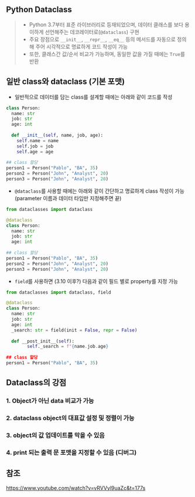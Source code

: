 ## Python Dataclass

> - Python 3.7부터 표준 라이브러리로 등재되었으며, 데이터 클래스를 보다 용이하게 선언해주는 데코레이터로(`@dataclass`) 구현
> - 주요 장점으로 `__init__`, `__repr__`, `__eq__` 등의 메서드를 자동으로 정의해 주어 시각적으로 명료하게 코드 작성이 가능
> - 또한, 클래스간 값/순서 비교가 가능하며, 동일한 값을 가질 때에는 `True`를 반환



## 일반 class와 dataclass (기본 포맷)

- 일반적으로 데이터를 담는 class를 설계할 때에는 아래와 같이 코드를 작성

```python
class Person:
  name: str
  job: str
  age: int
  
  def __init__(self, name, job, age):
    self.name = name
    self.job = job
    self.age = age
  
## class 할당
person1 = Person("Pablo", "BA", 35)
person2 = Person("John", "Analyst", 20)
person3 = Person("John", "Analyst", 20)
```

- `@dataclass`를 사용할 때에는 아래와 같이 간단하고 명료하게 class 작성이 가능
  (parameter 이름과 데이터 타입만 지정해주면 끝)

```python
from dataclasses import dataclass

@dataclass
class Person:
  name: str
  job: str
  age: int
  
## class 할당
person1 = Person("Pablo", "BA", 35)
person2 = Person("John", "Analyst", 20)
person3 = Person("John", "Analyst", 20)  
```

- `field`를 사용하면 (3.10 이후?) 다음과 같이 필드 별로 property를 지정 가능

```python
from dataclasses import dataclass, field

@dataclass
class Person:
  name: str
  job: str
  age: int
  _search: str = field(init = False, repr = False)
  
  def __post_init__(self):
        self._search = f"{name.job.age}
  
## class 할당
person1 = Person("Pablo", "BA", 35)
```



## Dataclass의 강점

### 1.  Object가 아닌 data 비교가 가능

### 2. dataclass object의 대표값 설정 및 정렬이 가능

### 3. object의 값 업데이트를 막을 수 있음

### 4. print 되는 출력 문 포맷을 지정할 수 있음 (디버그)



## 참조

https://www.youtube.com/watch?v=vRVVyl9uaZc&t=177s
